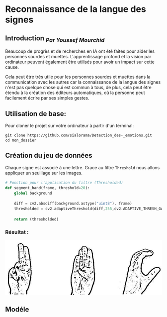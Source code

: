 # Reconnaissance de la langue des signes

## Introduction <sub><i>Par Youssef Mourchid</i></sub>

Beaucoup de progrès et de recherches en IA ont été faites pour aider les personnes sourdes et muettes. L'apprentissage profond et la vision par ordinateur peuvent également être utilisés pour avoir un impact sur cette cause.

Cela peut être très utile pour les personnes sourdes et muettes dans la communication avec les autres car la connaissance de la langue des signes n'est pas quelque chose qui est commun à tous, de plus, cela peut être étendu à la création des éditeurs automatiques, où la personne peut facilement écrire par ses simples gestes.

## Utilisation de base:
Pour cloner le projet sur votre ordinateur à partir d'un terminal:
```
git clone https://github.com/sialorama/Detection_des-_emotions.git
cd mon_dossier
```
## Création du jeu de données
Chaque signe est associé à une lettre. Grace au filtre ```Threshold``` nous allons appliquer un seuillage sur les images.
```python
# Fonction pour l'application du filtre (Thresholded)
def segment_hand(frame, threshold=20):
    global background
    
    diff = cv2.absdiff(background.astype("uint8"), frame)
    thresholded = cv2.adaptiveThreshold(diff,255,cv2.ADAPTIVE_THRESH_GAUSSIAN_C, cv2.THRESH_BINARY,11,2)
    
    return (thresholded)
```
### Résultat :
   ![image_seuillage](img/seuillage.png)
   
## Modéle
